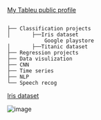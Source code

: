 [My Tableu public profile](https://public.tableau.com/profile/karan6916#!/)


```

├── Classification projects
│       ├──Iris dataset
            Google playstore 
│       ├──Titanic dataset
├── Regression projects
├── Data visulization 
├── CNN
├── Time series
├── NLP
└── Speech recog

```
[Iris dataset](https://public.tableau.com/profile/karan6916#!/vizhome/Book1_16076268942200/Dashboard1?publish=yes)

![image](https://user-images.githubusercontent.com/62024355/101943439-12a75980-3c11-11eb-9282-53bf93e82655.png)

